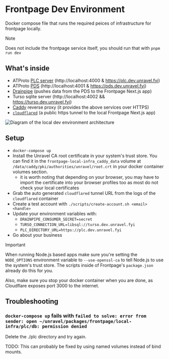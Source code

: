# Frontpage Dev Environment

Docker compose file that runs the required peices of infrastructure for frontpage locally.

> [!NOTE]
> Does not include the frontpage service itself, you should run that with `pnpm run dev`

## What's inside

- ATProto [PLC server](https://github.com/did-method-plc/did-method-plc) (http://localhost:4000 & https://plc.dev.unravel.fyi)
- ATProto [PDS](https://github.com/bluesky-social/pds) (http://localhost:4001 & https://pds.dev.unravel.fyi)
- [Drainpipe](../../../packages-rs/drainpipe/README.md) (pushes data from the PDS to the Frontpage Next.js app)
- Turso sqlite server (http://localhost:4002 && https://turso.dev.unravel.fyi)
- [Caddy](https://caddyserver.com/) reverse proxy (it provides the above services over HTTPS)
- [`cloudflared`](https://developers.cloudflare.com/cloudflare-one/connections/connect-networks/do-more-with-tunnels/trycloudflare/) (a public https tunnel to the local Frontpage Next.js app)

![Diagram of the local dev environment architecture](https://github.com/user-attachments/assets/720afae8-c9e8-4648-b22d-ae47daccb599)

## Setup

- `docker-compose up`
- Install the Unravel CA root certificate in your system's trust store. You can find it in the `frontpage-local-infra_caddy_data` volume at `/data/caddy/pki/authorities/unravel/root.crt` in your docker container volumes section.
    - it is worth noting that depending on your browser, you may have to import the certificate into your browser profiles too as most do not check your local certificates
- Grab the auto generated `cloudflared` tunnel URL from the logs of the `cloudflared` container
- Create a test account with `./scripts/create-account.sh <email> <handle>`
- Update your environment variables with:
    - `DRAINPIPE_CONSUMER_SECRET=secret`
    - `TURSO_CONNECTION_URL=libsql://turso.dev.unravel.fyi`
    - `PLC_DIRECTORY_URL=https://plc.dev.unravel.fyi`
- Go about your business

> [!IMPORTANT]
> When running Node.js based apps make sure you're setting the `NODE_OPTIONS` environment variable to `--use-openssl-ca` to tell Node.js to use the system's trust store. The scripts inside of Frontpage's `package.json` already do this for you.
> 
> Also, make sure you stop your docker container when you are done, as Cloudflare exposes port 3000 to the internet.

## Troubleshooting

### `docker-compose up` fails with `failed to solve: error from sender: open ~/unravel/packages/frontpage/local-infra/plc/db: permission denied`

Delete the ./plc directory and try again.

TODO: This can probably be fixed by using named volumes instead of bind mounts.

